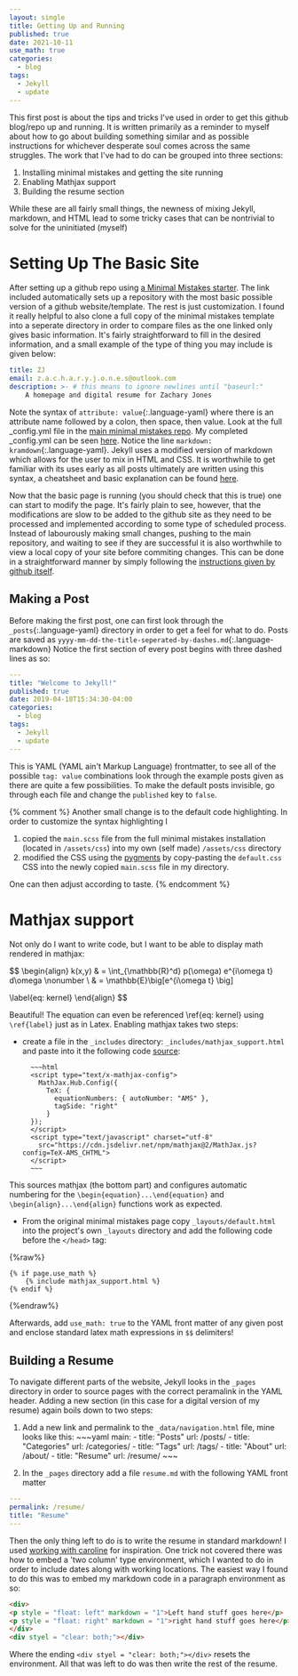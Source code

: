 ```yaml
---
layout: single
title: Getting Up and Running
published: true
date: 2021-10-11
use_math: true
categories:
  - blog
tags:
  - Jekyll
  - update
---
```


This first post is about the tips and tricks I've used in order to get this github blog/repo up and running.  It is written primarily as a reminder to myself about how to go about building something similar and as possible instructions for whichever desperate soul comes across the same struggles.  The work that I've had to do can be grouped into three sections:

1. Installing minimal mistakes and getting the site running
2. Enabling Mathjax support
3. Building the resume section

While these are all fairly small things, the newness of mixing Jekyll, markdown, and HTML lead to some tricky cases that can be nontrivial to solve for the uninitiated (myself)
# Setting Up The Basic Site
After setting up a github repo using [a Minimal Mistakes starter][minimal-mistakes-starter].  The link included automatically sets up a repository with the most basic possible version of a github website/template.  The rest is just customization.  I found it really helpful to also clone a full copy of the minimal mistakes template into a seperate directory in order to compare files as the one linked only gives basic information.  It's fairly straightforward to fill in the desired information, and a small example of the type of thing you may include is given below:
~~~yaml
title: ZJ
email: z.a.c.h.a.r.y.j.o.n.e.s@outlook.com
description: >- # this means to ignore newlines until "baseurl:"
	A homepage and digital resume for Zachary Jones
~~~
Note the syntax of `attribute: value`{:.language-yaml} where there is an attribute name followed by a colon, then space, then value.  Look at the full _config.yml file in the [main minimal mistakes repo][minimal-mistakes].  My completed _config.yml can be seen [here][my-yml].  Notice the line `markdown: kramdown`{:.language-yaml}.  Jekyll uses a modified version of markdown which allows for the user to mix in HTML and CSS.  It is worthwhile to get familiar with its uses early as all posts ultimately are written using this syntax, a cheatsheet and basic explanation can be found [here][kramdown].

Now that the basic page is running (you should check that this is true) one can start to modify the page.  It's fairly plain to see, however, that the modifications are slow to be added to the github site as they need to be processed and implemented according to some type of scheduled process.  Instead of labourously making small changes, pushing to the main repository, and waiting to see if they are successful it is also worthwhile to view a local copy of your site before commiting changes.  This can be done in a straightforward manner by simply following the [instructions given by github itself][jekyll-local].

## Making a Post
Before making the first post, one can first look through the ```_posts```{:.language-yaml} directory in order to get a feel for what to do.  Posts are saved as ```yyyy-mm-dd-the-title-seperated-by-dashes.md```{:.language-markdown} Notice the first section of every post begins with three dashed lines as so:
~~~yaml
---
title: "Welcome to Jekyll!"
published: true
date: 2019-04-18T15:34:30-04:00
categories:
  - blog
tags:
  - Jekyll
  - update
---
~~~
This is YAML (YAML ain't Markup Language) frontmatter, to see all of the possible `tag: value` combinations look through the example posts given as there are quite a few possibilities.  To make the default posts invisible, go through each file and change the `published` key to `false`.

{% comment %}
Another small change is to the default code highlighting.  In order to customize the syntax highlighting I 
1. copied the `main.scss` file from the full minimal mistakes installation (located in `/assets/css`) into my own (self made) `/assets/css` directory
2. modified the CSS using the [pygments][pygments-repo] by copy-pasting the `default.css` CSS into the newly copied `main.scss` file in my directory.

One can then adjust according to taste.
{% endcomment %}
# Mathjax support
Not only do I want to write code, but I want to be able to display math rendered in mathjax:


$$
\begin{align} 
	k(x,y) & = \int_{\mathbb{R}^d} p(\omega) e^{i\omega t} d\omega \nonumber \\
	& = \mathbb{E}\big[e^{i\omega t} \big]
	
\label{eq: kernel}
\end{align}
$$

Beautiful!  The equation can even be referenced \ref{eq: kernel} using `\ref{label}` just as in Latex.  Enabling mathjax takes two steps:
* create a file in the `_includes` directory: `_includes/mathjax_support.html` and paste into it the following code [source][jekyll-problem-so]:

        ~~~html
        <script type="text/x-mathjax-config">
          MathJax.Hub.Config({
            TeX: {
              equationNumbers: { autoNumber: "AMS" },
              tagSide: "right"
            }
        });
        </script>
        <script type="text/javascript" charset="utf-8"
          src="https://cdn.jsdelivr.net/npm/mathjax@2/MathJax.js?config=TeX-AMS_CHTML">
        </script>
        ~~~
This sources mathjax (the bottom part) and configures automatic numbering for the `\begin{equation}...\end{equation}` and `\begin{align}...\end{align}` functions work as expected.

* From the original minimal mistakes page copy `_layouts/default.html` into the project's own `_layouts` directory and add the following code before the `</head>` tag:

{%raw%}
~~~
{% if page.use_math %}
	{% include mathjax_support.html %}
{% endif %}
~~~
{%endraw%}

Afterwards, add `use_math: true` to the YAML front matter of any given post and enclose standard latex math expressions in `$$` delimiters!

## Building a Resume
To navigate different parts of the website, Jekyll looks in the `_pages` directory in order to source pages with the correct peramalink in the YAML header.  Adding a new section (in this case for a digital version of my resume) again boils down to two steps:

1. Add a new link and permalink to the `_data/navigation.html` file, mine looks like this:
        ~~~yaml
        main:
          - title: "Posts"
            url: /posts/
          - title: "Categories"
            url: /categories/
          - title: "Tags"
            url: /tags/
          - title: "About"
            url: /about/
          - title: "Resume"
            url: /resume/
        ~~~

2. In the `_pages` directory add a file `resume.md` with the following YAML front matter
~~~yaml
---
permalink: /resume/
title: "Resume"
---
~~~

Then the only thing left to do is to write the resume in standard markdown!  I used [working with caroline][c-s] for inspiration.  One trick not covered there was how to embed a 'two column' type environment, which I wanted to do in order to include dates along with working locations.  The easiest way I found to do this was to embed my markdown code in a paragraph environment as so:
~~~html
<div>
<p style = "float: left" markdown = "1">Left hand stuff goes here</p>
<p style = "float: right" markdown = "1">right hand stuff goes here</p>
</div>
<div styel = "clear: both;"></div>
~~~
Where the ending `<div styel = "clear: both;"></div>` resets the environment.  All that was left to do was then write the rest of the resume.


[c-s]: https://github.com/carolstran/cv/blob/main/README.md
[jekyll-problem-so]: https://stackoverflow.com/questions/59141529/mathjax-equation-numbers-do-not-show-using-jekyll-on-github-pages
[pygments-repo]: https://richleland.github.io/pygments-css/
[jekyll-local]: https://docs.github.com/en/pages/setting-up-a-github-pages-site-with-jekyll/testing-your-github-pages-site-locally-with-jekyll
[kramdown]: https://kramdown.gettalong.org/syntax.html
[my-yml]: https://github.com/parallelogon/parallelogon.github.io/blob/0b741509330773ecfe32048a72e790fe4fe35336/_config.yml
[minimal-mistakes]: https://github.com/mmistakes
[minimal-mistakes-starter]: https://github.com/mmistakes/mm-github-pages-starter
